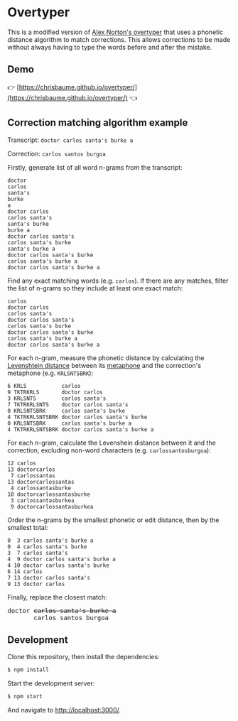 # Overtyper

This is a modified version of [Alex Norton's overtyper](https://github.com/alexnorton/overtyper) that uses a phonetic distance algorithm to match corrections. This allows corrections to be made without always having to type the words before and after the mistake.

## Demo

👉 [https://chrisbaume.github.io/overtyper/](https://chrisbaume.github.io/overtyper/) 👈

## Correction matching algorithm example
Transcript: ```doctor carlos santa's burke a```

Correction: ```carlos santos burgoa```

Firstly, generate list of all word n-grams from the transcript:

```
doctor
carlos
santa's
burke
a
doctor carlos
carlos santa's
santa's burke
burke a
doctor carlos santa's
carlos santa's burke
santa's burke a
doctor carlos santa's burke
carlos santa's burke a
doctor carlos santa's burke a
```

Find any exact matching words (e.g. `carlos`). If there are any matches, filter the list of n-grams so they include at least one exact match:

```
carlos
doctor carlos
carlos santa's
doctor carlos santa's
carlos santa's burke
doctor carlos santa's burke
carlos santa's burke a
doctor carlos santa's burke a
```

For each n-gram, measure the phonetic distance by calculating the [Levenshtein distance](https://en.wikipedia.org/wiki/Levenshtein_distance) between its [metaphone](https://en.wikipedia.org/wiki/Metaphone) and the correction's metaphone (e.g. `KRLSNTSBRK`):

```
6 KRLS           carlos
9 TKTRKRLS       doctor carlos
3 KRLSNTS        carlos santa's
7 TKTRKRLSNTS    doctor carlos santa's
0 KRLSNTSBRK     carlos santa's burke
4 TKTRKRLSNTSBRK doctor carlos santa's burke
0 KRLSNTSBRK     carlos santa's burke a
4 TKTRKRLSNTSBRK doctor carlos santa's burke a
```

For each n-gram, calculate the Levenshein distance between it and the correction, excluding non-word characters (e.g. `carlossantosburgoa`):

```
12 carlos
13 doctorcarlos
 7 carlossantas
13 doctorcarlossantas
 4 carlossantasburke
10 doctorcarlossantasburke
 3 carlossantasburkea
 9 doctorcarlossantasburkea
```
   
Order the n-grams by the smallest phonetic or edit distance, then by the smallest total:

```
0  3 carlos santa's burke a
0  4 carlos santa's burke
3  7 carlos santa's
4  9 doctor carlos santa's burke a
4 10 doctor carlos santa's burke
6 14 carlos
7 13 doctor carlos santa's
9 13 doctor carlos
```

Finally, replace the closest match:

<pre>
doctor <strike>carlos santa's burke a</strike>
       carlos santos burgoa
</pre>

## Development

Clone this repository, then install the dependencies:

```bash
$ npm install
```

Start the development server:

```bash
$ npm start
```

And navigate to [http://localhost:3000/](http://localhost:3000/).
